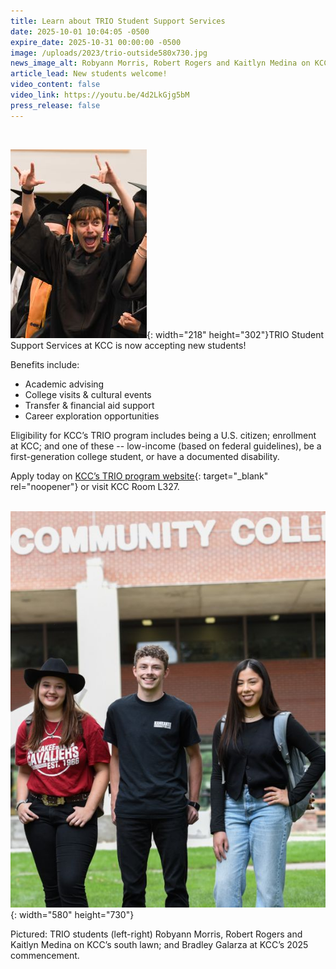 ```yaml
---
title: Learn about TRIO Student Support Services
date: 2025-10-01 10:04:05 -0500
expire_date: 2025-10-31 00:00:00 -0500
image: /uploads/2023/trio-outside580x730.jpg
news_image_alt: Robyann Morris, Robert Rogers and Kaitlyn Medina on KCC's south lawn
article_lead: New students welcome!
video_content: false
video_link: https://youtu.be/4d2LkGjg5bM
press_release: false
---
```

&nbsp;

![2025 KCC graduate Bradley Galarza](/uploads/2023/fernando-orella-triograd2025-kmc-9948-218x302.jpg "Fernando Orella"){: width="218" height="302"}TRIO Student Support Services at KCC is now accepting new students!

Benefits include:

* Academic advising
* College visits & cultural events
* Transfer & financial aid support
* Career exploration opportunities

Eligibility for KCC’s TRIO program includes being a U.S. citizen; enrollment at KCC; and one of these -- low-income (based on federal guidelines), be a first-generation college student, or have a documented disability.

Apply today on [KCC’s TRIO program website](https://www.kcc.edu/trio?utm_medium=newsroom&amp;utm_campaign=oct2025 "KCC's TRIO program website"){: target="_blank" rel="noopener"} or visit KCC Room L327.

&nbsp;![Robyann Morris, Robert Rogers and Kaitlyn Medina on KCC’s south lawn](/uploads/2023/trio-outside580x730-1.jpg "TRIO students"){: width="580" height="730"}

Pictured: TRIO students (left-right) Robyann Morris, Robert Rogers and Kaitlyn Medina on KCC’s south lawn; and Bradley Galarza at KCC’s 2025 commencement.

&nbsp;